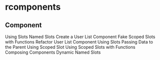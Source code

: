 # rcomponents

## Component

Using Slots
Named Slots
Create a User List Component
Fake Scoped Slots with Functions
Refactor User List Component Using Slots
Passing Data to the Parent Using Scoped Slot
Using Scoped Slots with Functions
Composing Components
Dynamic Named Slots
